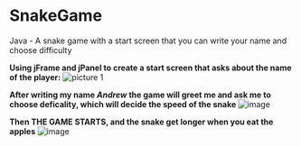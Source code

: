 # SnakeGame
Java - A snake game with a start screen that you can write your name and choose difficulty

**Using jFrame and jPanel to create a start screen that asks about the name of the player:**
![picture 1](https://user-images.githubusercontent.com/97995173/212979265-8d865f1b-2992-42fc-bfd2-f1ce57898bbd.PNG)

**After writing my name _Andrew_ the game will greet me and ask me to choose deficality, which will decide the speed of the snake**
![image](https://user-images.githubusercontent.com/97995173/212979824-007f8b1d-0186-4051-ac41-f927ee127861.png)

**Then THE GAME STARTS, and the snake get longer when you eat the apples**
![image](https://user-images.githubusercontent.com/97995173/212980064-d91f3138-f833-464b-bda1-8bf6c143e303.png)

